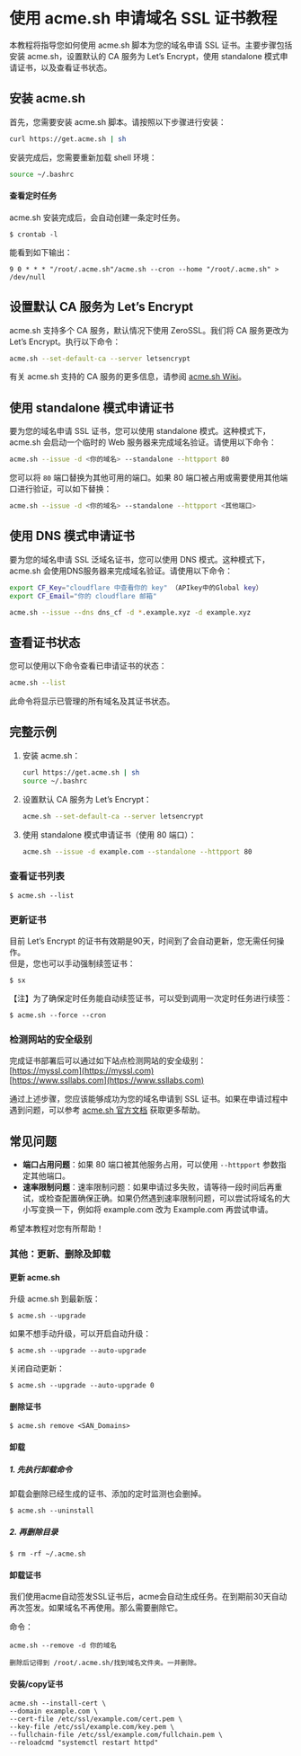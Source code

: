 # 使用 acme.sh 申请域名 SSL 证书教程

本教程将指导您如何使用 acme.sh 脚本为您的域名申请 SSL 证书。主要步骤包括安装 acme.sh，设置默认的 CA 服务为 Let’s Encrypt，使用 standalone 模式申请证书，以及查看证书状态。

## 安装 acme.sh

首先，您需要安装 acme.sh 脚本。请按照以下步骤进行安装：

```sh
curl https://get.acme.sh | sh
```

安装完成后，您需要重新加载 shell 环境：

```sh
source ~/.bashrc
```

#### 查看定时任务

acme.sh 安装完成后，会自动创建一条定时任务。

    $ crontab -l
    


能看到如下输出：

    9 0 * * * "/root/.acme.sh"/acme.sh --cron --home "/root/.acme.sh" > /dev/null
    

## 设置默认 CA 服务为 Let’s Encrypt

acme.sh 支持多个 CA 服务，默认情况下使用 ZeroSSL。我们将 CA 服务更改为 Let’s Encrypt。执行以下命令：

```sh
acme.sh --set-default-ca --server letsencrypt
```

有关 acme.sh 支持的 CA 服务的更多信息，请参阅 [acme.sh Wiki](https://github.com/acmesh-official/acme.sh/wiki/Server)。

## 使用 standalone 模式申请证书

要为您的域名申请 SSL 证书，您可以使用 standalone 模式。这种模式下，acme.sh 会启动一个临时的 Web 服务器来完成域名验证。请使用以下命令：

```sh
acme.sh --issue -d <你的域名> --standalone --httpport 80
```

您可以将 `80` 端口替换为其他可用的端口。如果 80 端口被占用或需要使用其他端口进行验证，可以如下替换：

```sh
acme.sh --issue -d <你的域名> --standalone --httpport <其他端口>
```


## 使用 DNS 模式申请证书

要为您的域名申请 SSL 泛域名证书，您可以使用 DNS 模式。这种模式下，acme.sh 会使用DNS服务器来完成域名验证。请使用以下命令：

```sh
export CF_Key="cloudflare 中查看你的 key" （APIkey中的Global key）
export CF_Email="你的 cloudflare 邮箱"
```



```sh
acme.sh --issue --dns dns_cf -d *.example.xyz -d example.xyz
```
## 查看证书状态

您可以使用以下命令查看已申请证书的状态：

```sh
acme.sh --list
```

此命令将显示已管理的所有域名及其证书状态。

## 完整示例

1. 安装 acme.sh：

    ```sh
    curl https://get.acme.sh | sh
    source ~/.bashrc
    ```

2. 设置默认 CA 服务为 Let’s Encrypt：

    ```sh
    acme.sh --set-default-ca --server letsencrypt
    ```

3. 使用 standalone 模式申请证书（使用 80 端口）：

    ```sh
    acme.sh --issue -d example.com --standalone --httpport 80
    ```

### 查看证书列表

    $ acme.sh --list
    


### 更新证书

目前 Let’s Encrypt 的证书有效期是90天，时间到了会自动更新，您无需任何操作。  
但是，您也可以手动强制续签证书：

    $ sx
    


【注】为了确保定时任务能自动续签证书，可以受到调用一次定时任务进行续签：

    $ acme.sh --force --cron

### 检测网站的安全级别

完成证书部署后可以通过如下站点检测网站的安全级别：  
[https://myssl.com](https://myssl.com)  
[https://www.ssllabs.com](https://www.ssllabs.com)


通过上述步骤，您应该能够成功为您的域名申请到 SSL 证书。如果在申请过程中遇到问题，可以参考 [acme.sh 官方文档](https://github.com/acmesh-official/acme.sh) 获取更多帮助。

## 常见问题

- **端口占用问题**：如果 80 端口被其他服务占用，可以使用 `--httpport` 参数指定其他端口。
- **速率限制问题**：速率限制问题：如果申请过多失败，请等待一段时间后再重试，或检查配置确保正确。如果仍然遇到速率限制问题，可以尝试将域名的大小写变换一下，例如将 example.com 改为 Example.com 再尝试申请。

希望本教程对您有所帮助！

### 其他：更新、删除及卸载

#### 更新 acme.sh

升级 acme.sh 到最新版：

    $ acme.sh --upgrade
    


如果不想手动升级，可以开启自动升级：

    $ acme.sh --upgrade --auto-upgrade
    


关闭自动更新：

    $ acme.sh --upgrade --auto-upgrade 0
    


#### 删除证书

    $ acme.sh remove <SAN_Domains>
    

#### 卸载

##### 1\. 先执行卸载命令

卸载会删除已经生成的证书、添加的定时监测也会删掉。

    $ acme.sh --uninstall
    

##### 2\. 再删除目录

    $ rm -rf ~/.acme.sh
    

#### 卸载证书

我们使用acme自动签发SSL证书后，acme会自动生成任务。在到期前30天自动再次签发。如果域名不再使用。那么需要删除它。

命令：

    acme.sh --remove -d 你的域名

    删除后记得到 /root/.acme.sh/找到域名文件夹。一并删除。

#### 安装/copy证书

    acme.sh --install-cert \
    --domain example.com \
    --cert-file /etc/ssl/example.com/cert.pem \
    --key-file /etc/ssl/example.com/key.pem \
    --fullchain-file /etc/ssl/example.com/fullchain.pem \
    --reloadcmd "systemctl restart httpd"